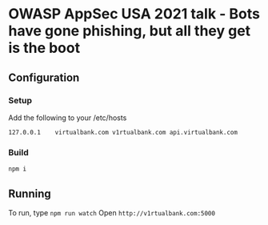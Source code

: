 # OWASP AppSec USA 2021 talk - Bots have gone phishing, but all they get is the boot
## Configuration
### Setup
Add the following to your /etc/hosts
```
127.0.0.1    virtualbank.com v1rtualbank.com api.virtualbank.com
```

### Build
`npm i`

## Running
To run, type `npm run watch`
Open `http://v1rtualbank.com:5000`
